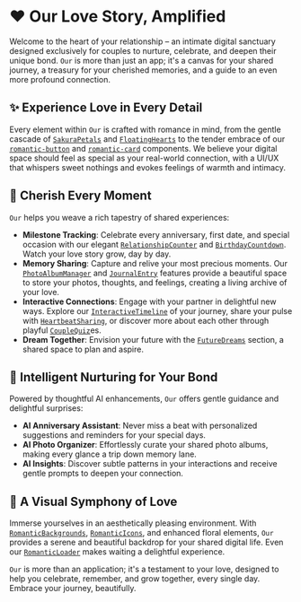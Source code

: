 # ❤️ Our Love Story, Amplified

Welcome to the heart of your relationship – an intimate digital sanctuary designed exclusively for couples to nurture, celebrate, and deepen their unique bond. `Our` is more than just an app; it's a canvas for your shared journey, a treasury for your cherished memories, and a guide to an even more profound connection.

## ✨ Experience Love in Every Detail

Every element within `Our` is crafted with romance in mind, from the gentle cascade of [`SakuraPetals`](src/components/ui/SakuraPetals.tsx) and [`FloatingHearts`](src/components/ui/FloatingHearts.tsx) to the tender embrace of our [`romantic-button`](src/components/ui/romantic-button.tsx) and [`romantic-card`](src/components/ui/romantic-card.tsx) components. We believe your digital space should feel as special as your real-world connection, with a UI/UX that whispers sweet nothings and evokes feelings of warmth and intimacy.

## 💖 Cherish Every Moment

`Our` helps you weave a rich tapestry of shared experiences:

*   **Milestone Tracking**: Celebrate every anniversary, first date, and special occasion with our elegant [`RelationshipCounter`](src/components/RelationshipCounter.tsx) and [`BirthdayCountdown`](src/components/BirthdayCountdown.tsx). Watch your love story grow, day by day.
*   **Memory Sharing**: Capture and relive your most precious moments. Our [`PhotoAlbumManager`](src/components/PhotoAlbumManager.tsx) and [`JournalEntry`](src/components/JournalEntry.tsx) features provide a beautiful space to store your photos, thoughts, and feelings, creating a living archive of your love.
*   **Interactive Connections**: Engage with your partner in delightful new ways. Explore our [`InteractiveTimeline`](src/components/InteractiveTimeline.tsx) of your journey, share your pulse with [`HeartbeatSharing`](src/components/HeartbeatSharing.tsx), or discover more about each other through playful [`CoupleQuiz`](src/components/CoupleQuiz.tsx)es.
*   **Dream Together**: Envision your future with the [`FutureDreams`](src/components/FutureDreams.tsx) section, a shared space to plan and aspire.

## 🌟 Intelligent Nurturing for Your Bond

Powered by thoughtful AI enhancements, `Our` offers gentle guidance and delightful surprises:

*   **AI Anniversary Assistant**: Never miss a beat with personalized suggestions and reminders for your special days.
*   **AI Photo Organizer**: Effortlessly curate your shared photo albums, making every glance a trip down memory lane.
*   **AI Insights**: Discover subtle patterns in your interactions and receive gentle prompts to deepen your connection.

## 🎨 A Visual Symphony of Love

Immerse yourselves in an aesthetically pleasing environment. With [`RomanticBackgrounds`](src/components/RomanticBackgrounds.tsx), [`RomanticIcons`](src/components/RomanticIcons.tsx), and enhanced floral elements, `Our` provides a serene and beautiful backdrop for your shared digital life. Even our [`RomanticLoader`](src/components/RomanticLoader.tsx) makes waiting a delightful experience.

`Our` is more than an application; it's a testament to your love, designed to help you celebrate, remember, and grow together, every single day. Embrace your journey, beautifully.
